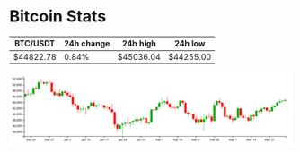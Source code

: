 # Bitcoin Stats

BTC/USDT|24h change|24h high|24h low|
|---|---|---|---|
|$44822.78|0.84%|$45036.04|$44255.00|

<img src="./chart.svg">
